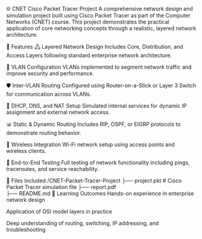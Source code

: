 🌐 CNET Cisco Packet Tracer Project
A comprehensive network design and simulation project built using Cisco Packet Tracer as part of the Computer Networks (CNET) course. This project demonstrates the practical application of core networking concepts through a realistic, layered network architecture.

🔧 Features
🖧 Layered Network Design
Includes Core, Distribution, and Access Layers following standard enterprise network architecture.

📶 VLAN Configuration
VLANs implemented to segment network traffic and improve security and performance.

🛡️ Inter-VLAN Routing
Configured using Router-on-a-Stick or Layer 3 Switch for communication across VLANs.

🔐 DHCP, DNS, and NAT Setup
Simulated internal services for dynamic IP assignment and external network access.

📊 Static & Dynamic Routing
Includes RIP, OSPF, or EIGRP protocols to demonstrate routing behavior.

📡 Wireless Integration
Wi-Fi network setup using access points and wireless clients.

🧪 End-to-End Testing
Full testing of network functionality including pings, traceroutes, and service reachability.

📁 Files Included
/CNET-Packet-Tracer-Project
├── project.pkt              # Cisco Packet Tracer simulation file
├── report.pdf   
├── README.md
🎯 Learning Outcomes
Hands-on experience in enterprise network design

Application of OSI model layers in practice

Deep understanding of routing, switching, IP addressing, and troubleshooting
